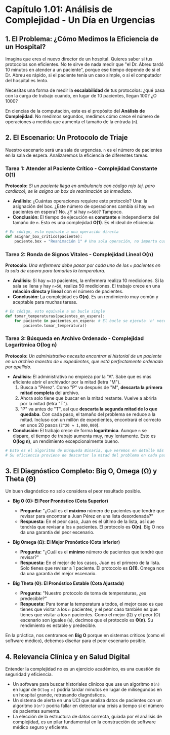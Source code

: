 # Capítulo 1.01: Análisis de Complejidad - Un Día en Urgencias

## 1. El Problema: ¿Cómo Medimos la Eficiencia de un Hospital?

Imagina que eres el nuevo director de un hospital. Quieres saber si tus protocolos son eficientes. No te sirve de nada medir que "el Dr. Abreu tardó 10 minutos en atender a un paciente", porque ese tiempo depende de si el Dr. Abreu es rápido, si el paciente tenía un caso simple, o si el computador del hospital es lento.

Necesitas una forma de medir la **escalabilidad** de tus protocolos: ¿qué pasa con la carga de trabajo cuando, en lugar de 10 pacientes, llegan 100? ¿O 1000?

En ciencias de la computación, este es el propósito del **Análisis de Complejidad**. No medimos segundos, medimos cómo crece el número de operaciones a medida que aumenta el tamaño de la entrada (`n`).

## 2. El Escenario: Un Protocolo de Triaje

Nuestro escenario será una sala de urgencias. `n` es el número de pacientes en la sala de espera. Analizaremos la eficiencia de diferentes tareas.

### **Tarea 1: Atender al Paciente Crítico - Complejidad Constante O(1)**

**Protocolo:** *Si un paciente llega en ambulancia con código rojo (ej. paro cardíaco), se le asigna un box de reanimación de inmediato.*

*   **Análisis:** ¿Cuántas operaciones requiere este protocolo? Una: la asignación del box. ¿Este número de operaciones cambia si hay `n=5` pacientes en espera? No. ¿Y si hay `n=500`? Tampoco.
*   **Conclusión:** El tiempo de ejecución es **constante** e independiente del tamaño de `n`. Esto es una complejidad **O(1)**. Es el ideal de eficiencia.

```python
# En código, esto equivale a una operación directa
def asignar_box_critico(paciente):
    paciente.box = "Reanimación 1" # Una sola operación, no importa cuántos otros pacientes haya
```

### **Tarea 2: Ronda de Signos Vitales - Complejidad Lineal O(n)**

**Protocolo:** *Una enfermera debe pasar por cada uno de los `n` pacientes en la sala de espera para tomarles la temperatura.*

*   **Análisis:** Si hay `n=10` pacientes, la enfermera realiza 10 mediciones. Si la sala se llena y hay `n=50`, realiza 50 mediciones. El trabajo crece en una **relación directa y lineal** con el número de pacientes.
*   **Conclusión:** La complejidad es **O(n)**. Es un rendimiento muy común y aceptable para muchas tareas.

```python
# En código, esto equivale a un bucle simple
def tomar_temperaturas(pacientes_en_espera):
    for paciente in pacientes_en_espera: # El bucle se ejecuta 'n' veces
        paciente.tomar_temperatura()
```

### **Tarea 3: Búsqueda en Archivo Ordenado - Complejidad Logarítmica O(log n)**

**Protocolo:** *Un administrativo necesita encontrar el historial de un paciente en un archivo maestro de `n` expedientes, que está perfectamente ordenado por apellido.*

*   **Análisis:** El administrativo no empieza por la "A". Sabe que es más eficiente abrir el archivador por la mitad (letra "M").
    1.  Busca a "Pérez". Como "P" va después de "M", **descarta la primera mitad completa** del archivo.
    2.  Ahora solo tiene que buscar en la mitad restante. Vuelve a abrirla por la mitad (letra "T").
    3.  "P" va antes de "T", así que **descarta la segunda mitad de lo que quedaba**.
    Con cada paso, el tamaño del problema se reduce a la mitad. Incluso con un millón de expedientes, encontrará el correcto en unos 20 pasos (`2^20 ≈ 1,000,000`).
*   **Conclusión:** El trabajo crece de forma **logarítmica**. Aunque `n` se dispare, el tiempo de trabajo aumenta muy, muy lentamente. Esto es **O(log n)**, un rendimiento excepcionalmente bueno.

```python
# Esto es el algoritmo de Búsqueda Binaria, que veremos en detalle más adelante.
# Su eficiencia proviene de descartar la mitad del problema en cada paso.
```

## 3. El Diagnóstico Completo: Big O, Omega (Ω) y Theta (Θ)

Un buen diagnóstico no solo considera el peor resultado posible.

*   **Big O (O): El Peor Pronóstico (Cota Superior)**
    *   **Pregunta:** "¿Cuál es el **máximo** número de pacientes que tendré que revisar para encontrar a Juan Pérez en una lista desordenada?"
    *   **Respuesta:** En el peor caso, Juan es el último de la lista, así que tendrás que revisar a los `n` pacientes. El protocolo es **O(n)**. Big O nos da una garantía del peor escenario.

*   **Big Omega (Ω): El Mejor Pronóstico (Cota Inferior)**
    *   **Pregunta:** "¿Cuál es el **mínimo** número de pacientes que tendré que revisar?"
    *   **Respuesta:** En el mejor de los casos, Juan es el primero de la lista. Solo tienes que revisar a 1 paciente. El protocolo es **Ω(1)**. Omega nos da una garantía del mejor escenario.

*   **Big Theta (Θ): El Pronóstico Estable (Cota Ajustada)**
    *   **Pregunta:** "Nuestro protocolo de toma de temperaturas, ¿es predecible?"
    *   **Respuesta:** Para tomar la temperatura a todos, el mejor caso es que tienes que visitar a los `n` pacientes, y el peor caso también es que tienes que visitar a los `n` pacientes. Como el mejor (Ω) y el peor (O) escenario son iguales (`n`), decimos que el protocolo es **Θ(n)**. Su rendimiento es estable y predecible.

En la práctica, nos centramos en **Big O** porque en sistemas críticos (como el software médico), debemos diseñar para el peor escenario posible.

## 4. Relevancia Clínica y en Salud Digital

Entender la complejidad no es un ejercicio académico, es una cuestión de seguridad y eficiencia.
*   Un software para buscar historiales clínicos que use un algoritmo `O(n)` en lugar de `O(log n)` podría tardar minutos en lugar de milisegundos en un hospital grande, retrasando diagnósticos.
*   Un sistema de alerta en una UCI que analiza datos de pacientes con un algoritmo `O(n²)` podría fallar en detectar una crisis a tiempo si el número de pacientes aumenta.
*   La elección de la estructura de datos correcta, guiada por el análisis de complejidad, es un pilar fundamental en la construcción de software médico seguro y eficiente.
